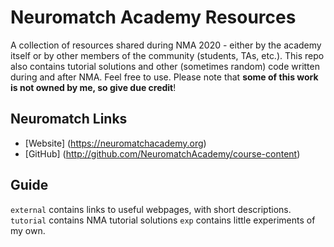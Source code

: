 # Neuromatch Academy Resources

A collection of resources shared during NMA 2020 - either by the academy itself or by other members of the community (students, TAs, etc.). This repo also contains tutorial solutions and other (sometimes random) code written during and after NMA. Feel free to use. Please note that **some of this work is not owned by me, so give due credit**!

## Neuromatch Links
- [Website] (https://neuromatchacademy.org)
- [GitHub] (http://github.com/NeuromatchAcademy/course-content)

## Guide
```external``` contains links to useful webpages, with short descriptions.
```tutorial``` contains NMA tutorial solutions
```exp``` contains little experiments of my own.
